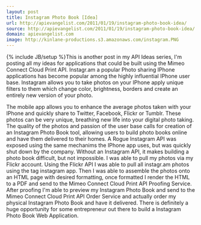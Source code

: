 ```yaml
---
layout: post
title: Instagram Photo Book [Idea]
url: http://apievangelist.com/2011/01/19/instagram-photo-book-idea/
source: http://apievangelist.com/2011/01/19/instagram-photo-book-idea/
domain: apievangelist.com
image: http://kinlane-productions.s3.amazonaws.com/instagram.PNG
---
```

{% include JB/setup %}This is another post in my API Ideas series, I'm posting all my ideas for applications that could be built using the Mimeo Connect Cloud Print API.
Instagr.am a popular Photo sharing IPhone applications has become popular among the highly influential IPhone user base.
Instagram allows you to take photos on your IPhone apply unique filters to them which change color, brightness, borders and create an entirely new version of your photo.

The mobile app allows you to enhance the average photos taken with your IPhone and quickly share to Twitter, Facebook, Flickr or Tumblr.
These photos can be very unique, breathing new life into your digital photo taking.
The quality of the photos and passion of the user base calls for creation of an Instagram Photo Book tool, allowing users to build photo books online and have them delivered to their homes.
A Rogue Instagram API was exposed using the same mechanims the IPhone app uses, but was quickly shut down by the company.  Without an Instagram API, it makes building a photo book difficult, but not impossible.
I was able to pull my photos via my Flickr account.  Using the Flickr API I was able to pull all instagr.am photos using the tag instagram app.
Then I was able to assemble the photos onto an HTML page with desired formatting, once formatted I render the HTML to a PDF and send to the Mimeo Connect Cloud Print API Proofing Service.
After proofing I'm able to preview my Instagram Photo Book and send to the Mimeo Connect Cloud Print API Order Service and actually order my physical Instagram Photo Book and have it delivered.
There is definitely a huge opportunity for some entrepreneur out there to build a Instagram Photo Book Web Application.